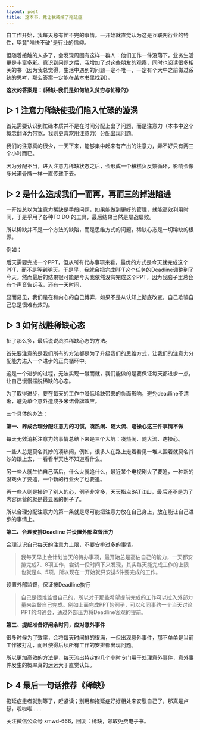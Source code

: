 ```yaml
---
layout: post
title: 这本书，竟让我戒掉了拖延症
---
```


自工作开始，我每天总有忙不完的事情。一开始就直觉认为这是互联网行业的特性，毕竟"唯快不破"是行业的信仰。

但随着接触的人多了，会发现周围有这样一群人：他们工作一件没落下，业务生活更是丰富多彩。意识到问题之后，我增加了对这些朋友的观察，同时也阅读很多相关的书（因为我总觉得，生活中遇到的问题一定不唯一，一定有个大牛之前做过系统的思考，那么答案一定能在某本书里找到）。

__这次的答案是：《稀缺-我们是如何陷入贫穷与忙碌的》__

## ▷ 1 注意力稀缺使我们陷入忙碌的漩涡 ##

首先需要认识到忙碌本质并不是在时间分配上出了问题，而是注意力（本书中这个概念翻译为带宽，我则更喜欢用注意力）分配出现问题。

我们的注意真的很少，一天下来，能够集中起来有产出的注意力，弄不好只有两三个小时而已。

因为分配不当，进入注意力稀缺状态之后，会形成一个糟糕负反馈循环，影响会像多米诺骨牌一样一直传递下去。

## ▷ 2 是什么造成我们一而再，再而三的掉进陷进 ##

一开始总以为注意力稀缺是手段问题，如果能做到更好的管理，就能高效利用时间，于是乎用了各种TO DO 的工具，最后结果当然是屡战屡败。

所以稀缺并不是一个方法的缺陷，而是思维方式的问题，稀缺心态是一切稀缺的根源。

例如：

后天需要完成一个PPT，但从所有代办事项来看，最优的方式是今天就完成这个PPT，而不是等到明天。于是乎，我就会把完成PPT这个任务的Deadline调整到了今天。然而最后的结果很可能是今天我依然没有完成这个PPT，因为我脑子里总会有个声音告诉我，还有一天时间，

显而易见，我们是在和内心的自己博弈，如果不是从认知上彻底改变，自己欺骗自己总是很难有效的。

## ▷ 3 如何战胜稀缺心态 ##

扯了那么多，最后说说战胜稀缺心态的方法。

首先要注意的是我们所有的方法都是为了升级我们的思维方式，让我们的注意力分配能力进入一个进步的正向循环中。

这是一个进步的过程，无法实现一蹴而就，我们能做的是要保证每天都进步一点。让自己慢慢摆脱稀缺的心态。

为了取得进步，要在每天的工作中降低稀缺带来的负面影响，避免deadline不清晰，避免单个意外造成多米诺骨牌效应。

三个具体的办法：

__第一、养成合理分配注意力的习惯，凑热闹、随大流、瞎操心这三件事情不做__

每天无效消耗注意力的事情总结下来是三个大坑：凑热闹、随大流、瞎操心。

一些人总是莫名其妙的凑热闹，例如，很多人在路上走着看见一堆人围着就莫名其妙的跟上去，一看看半天也不知道看什么。

另一些人就生怕自己落后，什么火就追什么，最近某个电视剧火了要追，一种新的游戏火了要追，一个新的行业火了也要追。

再一些人则是操碎了别人的心，例子非常多，天天指点BAT江山，最后还不是为了内容运营的就是最显著的例子了。

所以合理分配注意力的第一条就是尽可能把注意力放在自己身上，放在能让自己进步的事情上。

__第二、合理安排Deadline 并设置外部监督压力__

合理认识自己每天的注意力上限，不要安排过多的事情。
>我每天早上会计划当天的待办事项，最开始总是高估自己的能力，一天都安排完成7、8项工作，尝试一段时间下来发现，其实每天能完成工作的上限也就是4、5项，所以现在一开始就只安排5件要完成的工作。

设置外部监督，保证按Deadline执行
>自己是很难监督自己的，所以对于那些希望提前完成的工作可以拉入外部力量来监督自己完成。例如上面完成PPT的例子，可以和同事约一个当天讨论PPT的沟通会，通过外部压力将Deadline客观的提前。

__第三、提起准备好闲余时间，应对意外事件__

很多时候为了效率，会将每天时间排的很满，一但出现意外事件，那不单单是当前工作被打乱，而且使得后续所有工作的安排都出现问题。

所以更加高效的方法是，每天流出特定的几个小时专门用于处理意外事件，意外事件发生的概率真的远远大于直觉认知。

## ▷ 4 最后一句话推荐《稀缺》 ##

拖延症患者就别等了，赶紧读；别用和拖延症好好相处来安慰自己了，那真是卢瑟，啦啦啦……

关注微信公众号 xmwd-666，回复：稀缺，领取免费电子书。
